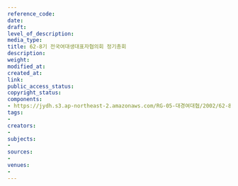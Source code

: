 ```yaml
---
reference_code: 
date: 
draft: 
level_of_description: 
media_type: 
title: 62-8기 전국여대생대표자협의회 정기총회
description: 
weight: 
modified_at: 
created_at: 
link: 
public_access_status: 
copyright_status: 
components:
- https://jydh.s3.ap-northeast-2.amazonaws.com/RG-05-대경여대협/2002/62-8기+전국여대생대표자협의회+정기총회.pdf
tags:
- 
creators:
- 
subjects:
- 
sources:
- 
venues:
- 
---
```

